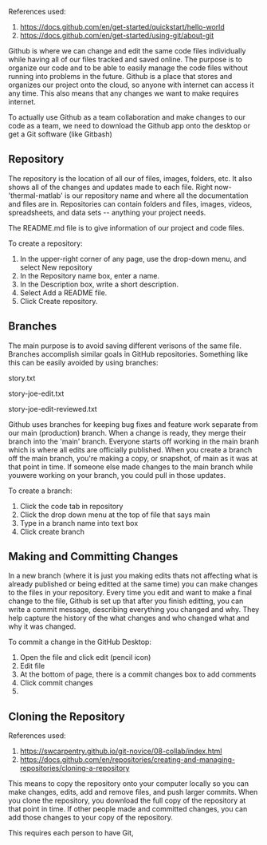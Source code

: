 References used: 
1. https://docs.github.com/en/get-started/quickstart/hello-world
2. https://docs.github.com/en/get-started/using-git/about-git

Github is where we can change and edit the same code files individually while having all of our files tracked and saved online. The purpose is to organize our code and to be able to easily manage the code files without running into problems in the future. Github is a place that stores and organizes our project onto the cloud, so anyone with internet can access it any time. This also means that any changes we want to make requires internet.

To actually use Github as a team collaboration and make changes to our code as a team, we need to download the Github app onto the desktop or get a Git software (like Gitbash) 

## Repository
The repository is the location of all our of files, images, folders, etc. It also shows all of the changes and updates made to each file. Right now- 'thermal-matlab' is our repository name and where all the documentation and files are in. Repositories can contain folders and files, images, videos, spreadsheets, and data sets -- anything your project needs.

The README.md file is to give information of our project and code files. 

To create a repository:
1. In the upper-right corner of any page, use the  drop-down menu, and select New repository
2. In the Repository name box, enter a name.
3. In the Description box, write a short description.
4. Select Add a README file.
5. Click Create repository.


## Branches 
The main purpose is to avoid saving different verisons of the same file. Branches accomplish similar goals in GitHub repositories.
Something like this can be easily avoided by using branches:

story.txt

story-joe-edit.txt

story-joe-edit-reviewed.txt

Github uses branches for keeping bug fixes and feature work separate from our main (production) branch. When a change is ready, they merge their branch into the 'main' branch.
Everyone starts off working in the main branh which is where all edits are officially published.
When you create a branch off the main branch, you're making a copy, or snapshot, of main as it was at that point in time. If someone else made changes to the main branch while youwere working on your branch, you could pull in those updates.

To create a branch:
1. Click the code tab in repository
2. Click the drop down menu at the top of file that says main
3. Type in a branch name into text box
4. Click create branch

## Making and Committing Changes
In a new branch (where it is just you making edits thats not affecting what is already published or being editted at the same time) you can make changes to the files in your repository. Every time you edit and want to make a final change to the file, Github is set up that after you finish editting, you can write a commit message, describing everything you changed and why. They help capture the history of the what changes and who changed what and why it was changed.

To commit a change in the GitHub Desktop:
1. Open the file and click edit (pencil icon)
2. Edit file
3. At the bottom of page, there is a commit changes box to add comments
4. Click commit changes
5. 

## Cloning the Repository
References used: 
1. https://swcarpentry.github.io/git-novice/08-collab/index.html
2. https://docs.github.com/en/repositories/creating-and-managing-repositories/cloning-a-repository

This means to copy the repository onto your computer locally so you can make changes, edits, add and remove files, and push larger commits. 
When you clone the repository, you download the full copy of the repository at that point in time. If other people made and committed changes, you can add those changes to your copy of the repository. 

This requires each person to have Git, 
